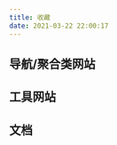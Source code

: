 ```yaml
---
title: 收藏
date: 2021-03-22 22:00:17
---
```


## 导航/聚合类网站

<div><div class="links-content"><div class="link-navigation aggregation"></div></div></div>

## 工具网站

<div><div class="links-content"><div class="link-navigation useful"></div></div></div>

## 文档

<div><div class="links-content"><div class="link-navigation docs"></div></div></div>

<script src="https://cdn.jsdelivr.net/npm/jquery@latest/dist/jquery.min.js"></script>
<script src="./favorites.js"></script>

<style>
.links-content {
  margin-top: 1rem;
}

.link-navigation::after {
  content: " ";
  display: block;
  clear: both
}

.card {
  position: relative;
  width: 25%;
  padding: 0;
  border-radius: 10px;
  transition-duration: .3s;
  margin-bottom: 1rem;
  margin-left: 16px;
  display: block;
  float: left;
  box-shadow: 0 2px 6px 0 rgba(0,0,0,.12);
  background: transparent;
  overflow: hidden;
}

.card:hover:before, .card:focus:before, .card:active:before {
  -webkit-transform: scale(1);
  transform: scale(1);
}

.card:before {
  content: "";
  position: absolute;
  z-index: -1;
  top: 0;
  left: 0;
  right: 0;
  bottom: 0;
  border: 1px solid #5cb85c;
  border-radius: 15px;
  -webkit-transform: scale(0);
  transform: scale(0);
  -webkit-transition-property: transform;
  transition-property: transform;
  -webkit-transition-duration: 0.15s;
  transition-duration: all 0.15s;
  -webkit-transition-timing-function: ease-out;
  transition-timing-function: ease-out;
}

.card:hover,.card:hover > .card-header a,.card:hover > .card-content a{
    cursor: pointer;
    transform: scale(1);
}

@media(max-width:567px) {
  .card{
      margin-left: 16px;
      width: calc((100% - 16px)/2)
  }
  .card:nth-child(2n+1) {
      margin-left: 0
  }
  .card:not(:nth-child(2n+1)) {
      margin-left: 16px
  }
}

@media(min-width:567px) {
  .card {
    margin-left: 16px;
    width: calc((100% - 32px)/3)
  }

  .card:nth-child(3n+1) {
    margin-left: 0
  }

  .card:not(:nth-child(3n+1)) {
    margin-left: 16px
  }
}

@media(min-width:768px) {
  .card {
    margin-left:16px;
    width:calc((100% - 48px)/4)
  }

  .card:nth-child(4n+1) {
    margin-left:0
  }

  .card:not(:nth-child(4n+1)) {
    margin-left:16px
  }
}

.posts-expand .post-body img {
  margin: 0;
  padding: 0;
  border: 0
}

.card .card-header {
  display: block;
  text-align: center;
  padding: .25rem .25rem;
  font-weight: 500;
  color: #222222;
  white-space: nowrap;
}

.card .card-header a {
  font-style: normal;
  color: #222222;
  font-weight: 700;
  text-decoration: none;
  border: 0;
  overflow: hidden
}

.card .card-header a:hover {
  color: #222222;
  text-decoration: none;
  border: 0
}

.card .card-content {
  display: block;
  text-align: center;
  padding: 0 .25rem .25rem .25rem;
  font-weight: 500;
  font-size: smaller;
  color: #222222;
  white-space: nowrap;
}

.card .card-content div {
  overflow: hidden
}

.card .card-content a {
  font-style: normal;
  color: #222222;
  font-weight: 500;
  text-decoration: none;
  border: 0;
  overflow: hidden
}
</style>

